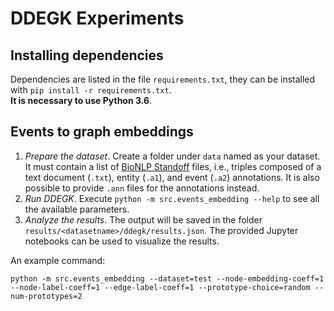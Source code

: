 # DDEGK Experiments

## Installing dependencies
Dependencies are listed in the file `requirements.txt`, they can be installed with `pip install -r requirements.txt`.  
**It is necessary to use Python 3.6**.

## Events to graph embeddings
1. _Prepare the dataset_. Create a folder under `data` named as your dataset. It must contain a list of [BioNLP Standoff](http://2011.bionlp-st.org/home/file-formats) files, i.e., triples composed of a text document (`.txt`), entity (`.a1`), and event (`.a2`) annotations. It is also possible to provide `.ann` files for the annotations instead.
2. _Run DDEGK_. Execute `python -m src.events_embedding --help` to see all the available parameters.
3. _Analyze the results_. The output will be saved in the folder `results/<datasetname>/ddegk/results.json`. The provided Jupyter notebooks can be used to visualize the results.

An example command:

```
python -m src.events_embedding --dataset=test --node-embedding-coeff=1 --node-label-coeff=1 --edge-label-coeff=1 --prototype-choice=random --num-prototypes=2
```
